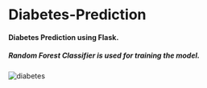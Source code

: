 # Diabetes-Prediction
#### Diabetes Prediction using Flask.
##### Random Forest Classifier is used for training the model.
![diabetes](https://user-images.githubusercontent.com/37765578/83256158-8cc14500-a1cf-11ea-8148-19370f28e5bd.png)
